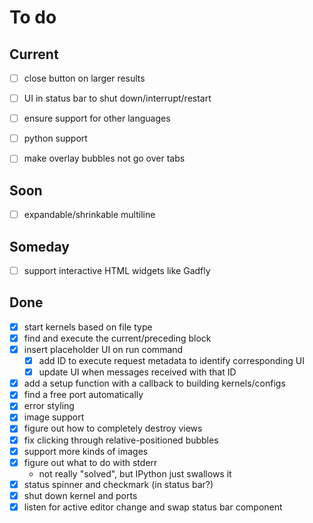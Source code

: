 # To do

## Current

- [ ] close button on larger results
- [ ] UI in status bar to shut down/interrupt/restart
- [ ] ensure support for other languages
- [ ] python support
- [ ] make overlay bubbles not go over tabs


## Soon

- [ ] expandable/shrinkable multiline


## Someday

- [ ] support interactive HTML widgets like Gadfly



## Done
- [x] start kernels based on file type
- [x] find and execute the current/preceding block
- [x] insert placeholder UI on run command
    - [x] add ID to execute request metadata to identify corresponding UI
    - [x] update UI when messages received with that ID
- [x] add a setup function with a callback to building kernels/configs
- [x] find a free port automatically
- [x] error styling
- [x] image support
- [x] figure out how to completely destroy views
- [x] fix clicking through relative-positioned bubbles
- [x] support more kinds of images
- [x] figure out what to do with stderr
    - not really "solved", but IPython just swallows it
- [x] status spinner and checkmark (in status bar?)
- [x] shut down kernel and ports
- [x] listen for active editor change and swap status bar component
